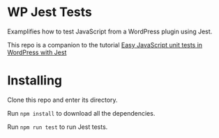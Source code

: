 # WP Jest Tests

Examplifies how to test JavaScript from a WordPress plugin using Jest.

This repo is a companion to the tutorial [Easy JavaScript unit tests in WordPress with Jest](https://startfunction.com/javascript-tests-wordpress-jest/)

# Installing

Clone this repo and enter its directory.

Run `npm install` to download all the dependencies.

Run `npm run test` to run Jest tests.
